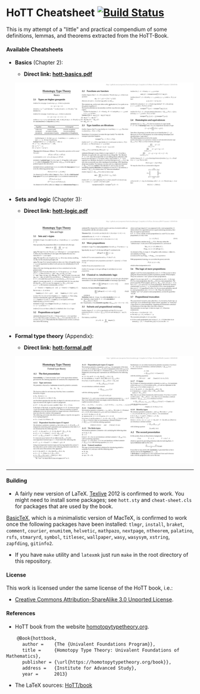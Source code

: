 # HoTT Cheatsheet [![Build Status](https://travis-ci.org/jonaprieto/hott-cheatsheet.svg?branch=master)](https://travis-ci.org/jonaprieto/hott-cheatsheet)

This is my attempt of a "little" and practical compendium of some
definitions, lemmas, and theorems extracted from the HoTT-Book.

#### Available Cheatsheets

- **Basics** (Chapter 2):
  - **Direct link: [hott-basics.pdf](https://github.com/jonaprieto/hott-cheatsheet/releases/download/v0.1.2/hott-basics.pdf)**

  ![](assets/hott-basics.png)

- **Sets and logic** (Chapter 3):
  - **Direct link: [hott-logic.pdf](https://github.com/jonaprieto/hott-cheatsheet/releases/download/v0.1.2/hott-logic.pdf)**

  ![](assets/hott-logic.png)

- **Formal type theory** (Appendix):
  - **Direct link: [hott-formal.pdf](https://github.com/jonaprieto/hott-cheatsheet/releases/download/v0.1.2/hott-formal.pdf)**

  ![](assets/hott-formal.png)
-----------------------------------------------------------------------------

#### Building

- A fairly new version of LaTeX.
[Texlive](http://www.tug.org/texlive/) 2012 is confirmed to work. You might need
to install some packages; see `hott.sty` and `cheat-sheet.cls` for packages that are used by the book.

[BasicTeX](http://www.tug.org/mactex/morepackages.html), which is a minimalistic
version of MacTeX, is confirmed to work once the following packages have been
installed: `tlmgr`, `install`, `braket`, `comment`, `courier`, `enumitem`,
`helvetic`, `mathpazo`, `nextpage`, `ntheorem`, `palatino`, `rsfs`, `stmaryrd`,
`symbol`, `titlesec`, `wallpaper`, `wasy`, `wasysym`, `xstring`, `zapfding`, `gitinfo2`.


- If you have `make` utility and `latexmk` just
run `make` in the root directory of this repository.


#### License

This work is licensed under the same license of the HoTT book, i.e.:

- [Creative Commons Attribution-ShareAlike 3.0 Unported License](http://creativecommons.org/licenses/by-sa/3.0/).

#### References

* HoTT book from the website [homotopytypetheory.org](https://homotopytypetheory.org/book/).

```
    @Book{hottbook,
      author =    {The {Univalent Foundations Program}},
      title =     {Homotopy Type Theory: Univalent Foundations of Mathematics},
      publisher = {\url{https://homotopytypetheory.org/book}},
      address =   {Institute for Advanced Study},
      year =      2013}
```

- The LaTeX sources: [HoTT/book](https://github.com/HoTT/book)
